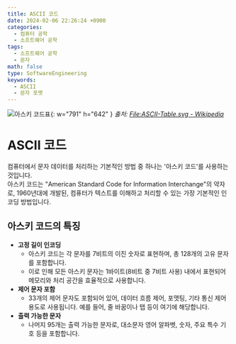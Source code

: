 ```yaml
---
title: ASCII 코드
date: 2024-02-06 22:26:24 +0900
categories:
  - 컴퓨터 공학
  - 소프트웨어 공학
tags:
  - 소프트웨어 공학
  - 문자
math: false
type: SoftwareEngineering
keywords:
  - ASCII
  - 문자 포멧
---
```


![아스키 코드표](https://upload.wikimedia.org/wikipedia/commons/thumb/d/dd/ASCII-Table.svg/2522px-ASCII-Table.svg.png){: w="791" h="642" }
_출처: [File:ASCII-Table.svg - Wikipedia](https://en.wikipedia.org/wiki/File:ASCII-Table.svg)_

# ASCII 코드

컴퓨터에서 문자 데이터를 처리하는 기본적인 방법 중 하나는 '아스키 코드'를 사용하는 것입니다.
<br>
아스키 코드는 "American Standard Code for Information Interchange"의 약자로, 1960년대에 개발된, 컴퓨터가 텍스트를 이해하고 처리할 수 있는 가장 기본적인 인코딩 방법입니다.

## 아스키 코드의 특징

- **고정 길이 인코딩**
	- 아스키 코드는 각 문자를 7비트의 이진 숫자로 표현하며, 총 128개의 고유 문자를 포함합니다.
	- 이로 인해 모든 아스키 문자는 1바이트(8비트 중 7비트 사용) 내에서 표현되어 메모리와 처리 공간을 효율적으로 사용합니다.
- **제어 문자 포함**
	- 33개의 제어 문자도 포함되어 있어, 데이터 흐름 제어, 포맷팅, 기타 통신 제어용도로 사용됩니다. 예를 들어, 줄 바꿈이나 탭 등이 여기에 해당합니다.
- **출력 가능한 문자**
	- 나머지 95개는 출력 가능한 문자로, 대소문자 영어 알파벳, 숫자, 주요 특수 기호 등을 포함합니다.